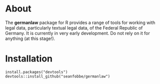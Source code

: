 # About

The **germanlaw** package for R provides a range of tools for working with legal data, particularly textual legal data, of the Federal Republic of Germany. It is currently in very early development. Do not rely on it for anything (at this stage!).



# Installation

```
install.packages("devtools")
devtools::install_github("seanfobbe/germanlaw")

```
